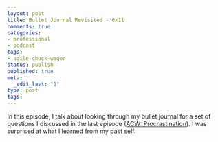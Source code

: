 ```yaml
---
layout: post
title: Bullet Journal Revisited - 6x11
comments: true
categories:
- professional
- podcast
tags:
- agile-chuck-wagon
status: publish
published: true
meta:
  _edit_last: "1"
type: post
tags:
---
```

<p>In this episode, I talk about looking through my bullet journal for a set of questions I discussed in the last episode (<a href="http://agilechuckwagon.com/procrastination-6x10">ACW: Procrastination</a>). I was surprised at what I learned from my past self.</p>